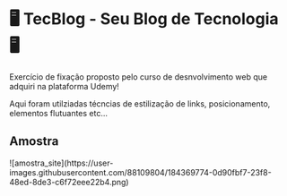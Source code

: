 
<h1>🖥 TecBlog - Seu Blog de Tecnologia 🖥</h1>

<p>Exercício de fixação proposto pelo curso de desnvolvimento web que adquiri na plataforma Udemy!</p>
<p>Aqui foram utilziadas técncias de estilização de links, posicionamento, elementos flutuantes etc...</p>


<h2>Amostra</h2>
![amostra_site](https://user-images.githubusercontent.com/88109804/184369774-0d90fbf7-23f8-48ed-8de3-c6f72eee22b4.png)

